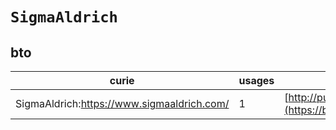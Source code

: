# `SigmaAldrich`

## bto

| curie                                      |   usages | nodes                                                                                                           |
|--------------------------------------------|----------|-----------------------------------------------------------------------------------------------------------------|
| SigmaAldrich:https://www.sigmaaldrich.com/ |        1 | [http://purl.obolibrary.org/obo/BTO:0006405](https://bioregistry.io/http://purl.obolibrary.org/obo/BTO:0006405) |
